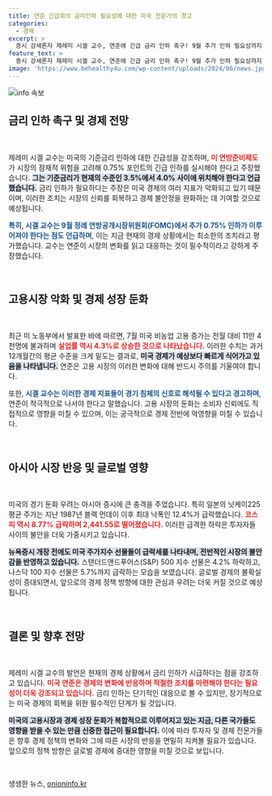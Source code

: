 ```yaml
---
title: 연준 긴급회의 금리인하 필요성에 대한 미국 전문가의 경고
categories:
  - 경제
excerpt: >
  증시 강세론자 제레미 시겔 교수, 연준에 긴급 금리 인하 촉구! 9월 추가 인하 필요성까지 언급하며 미국 경기 위축 우려에 경고. 아시아 증시 폭락, 과연 금융시장에 어떤 변화가 올까?
feature_text: >
  증시 강세론자 제레미 시겔 교수, 연준에 긴급 금리 인하 촉구! 9월 추가 인하 필요성까지 언급하며 미국 경기 위축 우려에 경고. 아시아 증시 폭락, 과연 금융시장에 어떤 변화가 올까?
image: 'https://www.behealthy4u.com/wp-content/uploads/2024/06/news.jpg'
---
```


<p><img src="https://www.behealthy4u.com/wp-content/uploads/2024/06/news.jpg" alt="info 속보" /></p>

<h2 data-ke-size="size26">금리 인하 촉구 및 경제 전망</h2>

<p data-ke-size="size16">&nbsp;</p>

<p>제레미 시겔 교수는 미국의 기준금리 인하에 대한 긴급성을 강조하며, <b><span style="color: #ee2323;">미 연방준비제도</span></b>가 시장의 잠재적 위험을 고려해 0.75% 포인트의 긴급 인하를 실시해야 한다고 주장했습니다. <b><span style="background-color: #21538527;">그는 기준금리가 현재의 수준인 3.5%에서 4.0% 사이에 위치해야 한다고 언급했습니다.</span></b> 금리 인하가 필요하다는 주장은 미국 경제의 여러 지표가 악화되고 있기 때문이며, 이러한 조치는 시장의 신뢰를 회복하고 경제 불안정을 완화하는 데 기여할 것으로 예상됩니다.</p>

<p><b><span style="color: #1a5490;">특히, 시겔 교수는 9월 정례 연방공개시장위원회(FOMC)에서 추가 0.75% 인하가 이루어져야 한다는 점도 언급하며</span></b>, 이는 지금 현재의 경제 상황에서는 최소한의 조치라고 평가했습니다. 교수는 연준이 시장의 변화를 읽고 대응하는 것이 필수적이라고 강하게 주장했습니다. </p>

<p data-ke-size="size16">&nbsp;</p>

<h2 data-ke-size="size26">고용시장 악화 및 경제 성장 둔화</h2>

<p data-ke-size="size16">&nbsp;</p>

<p>최근 미 노동부에서 발표한 바에 따르면, 7월 미국 비농업 고용 증가는 전월 대비 11만 4천명에 불과하며 <b><span style="color: #ee2323;">실업률 역시 4.3%로 상승한 것으로 나타났습니다.</span></b> 이러한 수치는 과거 12개월간의 평균 수준을 크게 밑도는 결과로, <b><span style="background-color: #21538527;">미국 경제가 예상보다 빠르게 식어가고 있음을 나타냅니다.</span></b> 연준은 고용 시장의 이러한 변화에 대해 반드시 주의를 기울여야 합니다.</p>

<p>또한, <b><span style="color: #1a5490;">시겔 교수는 이러한 경제 지표들이 경기 침체의 신호로 해석될 수 있다고 경고하며</span></b>, 연준이 적극적으로 나서야 한다고 말했습니다. 고용 시장의 둔화는 소비자 신뢰에도 직접적으로 영향을 미칠 수 있으며, 이는 궁극적으로 경제 전반에 악영향을 미칠 수 있습니다.</p>

<p data-ke-size="size16">&nbsp;</p>

<h2 data-ke-size="size26">아시아 시장 반응 및 글로벌 영향</h2>

<p data-ke-size="size16">&nbsp;</p>

<p>미국의 경기 둔화 우려는 아시아 증시에 큰 충격을 주었습니다. 특히 일본의 닛케이225 평균 주가는 지난 1987년 블랙 먼데이 이후 최대 낙폭인 12.4%가 급락했습니다. <b><span style="color: #ee2323;">코스피 역시 8.77% 급락하며 2,441.55로 떨어졌습니다.</span></b> 이러한 급격한 하락은 투자자들 사이의 불안을 더욱 가중시키고 있습니다.</p>

<p><b><span style="background-color: #21538527;">뉴욕증시 개장 전에도 미국 주가지수 선물들이 급락세를 나타내며, 전반적인 시장의 불안감을 반영하고 있습니다.</span></b> 스탠더드앤드푸어스(S&amp;P) 500 지수 선물은 4.2% 하락하고, 나스닥 100 지수 선물은 5.7%까지 급락하는 모습을 보였습니다. 글로벌 경제의 불확실성이 증대되면서, 앞으로의 경제 정책 방향에 대한 관심과 우려는 더욱 커질 것으로 예상됩니다.</p>

<p data-ke-size="size16">&nbsp;</p>

<h2 data-ke-size="size26">결론 및 향후 전망</h2>

<p data-ke-size="size16">&nbsp;</p>

<p>제레미 시겔 교수의 발언은 현재의 경제 상황에서 금리 인하가 시급하다는 점을 강조하고 있습니다. <b><span style="color: #ee2323;">미국 연준은 경제의 변화에 반응하며 적절한 조치를 마련해야 한다는 필요성이 더욱 강조되고 있습니다.</span></b> 금리 인하는 단기적인 대응으로 볼 수 있지만, 장기적으로는 미국 경제의 회복을 위한 필수적인 단계가 될 것입니다.</p>

<p><b><span style="background-color: #21538527;">미국의 고용시장과 경제 성장 둔화가 복합적으로 이루어지고 있는 지금, 다른 국가들도 영향을 받을 수 있는 만큼 신중한 접근이 필요합니다.</span></b> 이에 따라 투자자 및 경제 전문가들은 향후 경제 정책의 변화와 그에 따른 시장의 반응을 면밀히 지켜볼 필요가 있습니다. 앞으로의 정책 방향은 글로벌 경제에 중대한 영향을 미칠 것으로 보입니다.</p>

<p data-ke-size="size16">&nbsp;</p>
생생한 뉴스, <a href="https://onioninfo.kr" rel="dofollow">onioninfo.kr</a>


